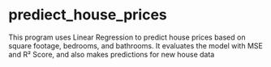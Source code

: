 # prediect_house_prices
This program uses Linear Regression to predict house prices based on square footage, bedrooms, and bathrooms. It evaluates the model with MSE and R² Score, and also makes predictions for new house data
